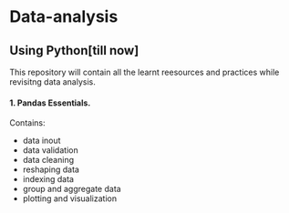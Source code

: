 # Data-analysis 
## Using Python[till now]

This repository will contain all the learnt reesources and practices while revisitng data analysis.

#### 1. Pandas Essentials. 
   Contains:
   - data inout
   - data validation
   - data cleaning
   - reshaping data
   - indexing data
   - group and aggregate data
   - plotting and visualization
    
